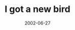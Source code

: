 ---
layout: base.njk
title : 'I got a new bird' 
view_title : 'I got a new bird' 
year : '2002' 
date : '2002-06-27' 
img_file : '/drawing/igotanewbird.png' 
html_file : 'igotanewbird' 
next_html : 'whoareyouandwhatareyou.html' 
year_order : '128' 
permalink : "title/{{html_file}}.html"
---